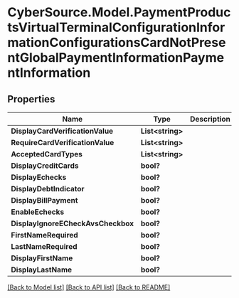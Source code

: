 # CyberSource.Model.PaymentProductsVirtualTerminalConfigurationInformationConfigurationsCardNotPresentGlobalPaymentInformationPaymentInformation
## Properties

Name | Type | Description | Notes
------------ | ------------- | ------------- | -------------
**DisplayCardVerificationValue** | **List&lt;string&gt;** |  | [optional] 
**RequireCardVerificationValue** | **List&lt;string&gt;** |  | [optional] 
**AcceptedCardTypes** | **List&lt;string&gt;** |  | [optional] 
**DisplayCreditCards** | **bool?** |  | [optional] 
**DisplayEchecks** | **bool?** |  | [optional] 
**DisplayDebtIndicator** | **bool?** |  | [optional] 
**DisplayBillPayment** | **bool?** |  | [optional] 
**EnableEchecks** | **bool?** |  | [optional] 
**DisplayIgnoreECheckAvsCheckbox** | **bool?** |  | [optional] 
**FirstNameRequired** | **bool?** |  | [optional] 
**LastNameRequired** | **bool?** |  | [optional] 
**DisplayFirstName** | **bool?** |  | [optional] 
**DisplayLastName** | **bool?** |  | [optional] 

[[Back to Model list]](../README.md#documentation-for-models) [[Back to API list]](../README.md#documentation-for-api-endpoints) [[Back to README]](../README.md)

